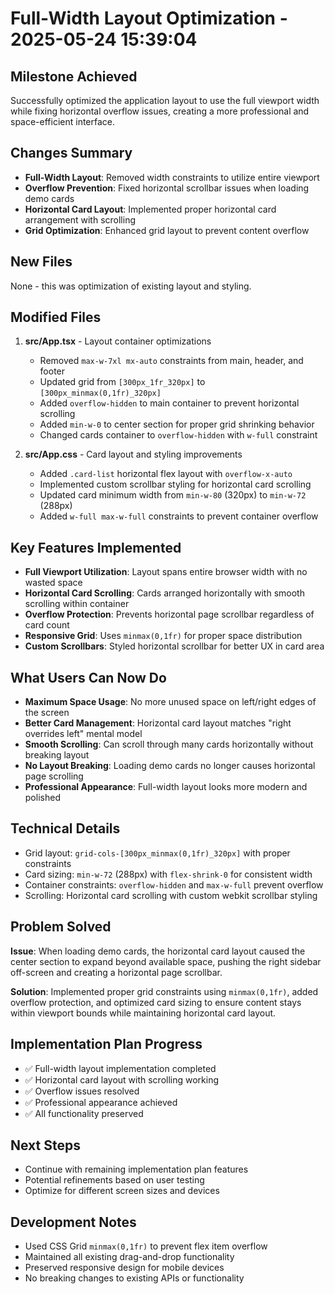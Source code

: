 # Full-Width Layout Optimization - 2025-05-24 15:39:04

## Milestone Achieved
Successfully optimized the application layout to use the full viewport width while fixing horizontal overflow issues, creating a more professional and space-efficient interface.

## Changes Summary
- **Full-Width Layout**: Removed width constraints to utilize entire viewport
- **Overflow Prevention**: Fixed horizontal scrollbar issues when loading demo cards
- **Horizontal Card Layout**: Implemented proper horizontal card arrangement with scrolling
- **Grid Optimization**: Enhanced grid layout to prevent content overflow

## New Files
None - this was optimization of existing layout and styling.

## Modified Files
1. **src/App.tsx** - Layout container optimizations
   - Removed `max-w-7xl mx-auto` constraints from main, header, and footer
   - Updated grid from `[300px_1fr_320px]` to `[300px_minmax(0,1fr)_320px]`
   - Added `overflow-hidden` to main container to prevent horizontal scrolling
   - Added `min-w-0` to center section for proper grid shrinking behavior
   - Changed cards container to `overflow-hidden` with `w-full` constraint

2. **src/App.css** - Card layout and styling improvements
   - Added `.card-list` horizontal flex layout with `overflow-x-auto`
   - Implemented custom scrollbar styling for horizontal card scrolling
   - Updated card minimum width from `min-w-80` (320px) to `min-w-72` (288px)
   - Added `w-full max-w-full` constraints to prevent container overflow

## Key Features Implemented
- **Full Viewport Utilization**: Layout spans entire browser width with no wasted space
- **Horizontal Card Scrolling**: Cards arranged horizontally with smooth scrolling within container
- **Overflow Protection**: Prevents horizontal page scrollbar regardless of card count
- **Responsive Grid**: Uses `minmax(0,1fr)` for proper space distribution
- **Custom Scrollbars**: Styled horizontal scrollbar for better UX in card area

## What Users Can Now Do
- **Maximum Space Usage**: No more unused space on left/right edges of the screen
- **Better Card Management**: Horizontal card layout matches "right overrides left" mental model
- **Smooth Scrolling**: Can scroll through many cards horizontally without breaking layout
- **No Layout Breaking**: Loading demo cards no longer causes horizontal page scrolling
- **Professional Appearance**: Full-width layout looks more modern and polished

## Technical Details
- Grid layout: `grid-cols-[300px_minmax(0,1fr)_320px]` with proper constraints
- Card sizing: `min-w-72` (288px) with `flex-shrink-0` for consistent width
- Container constraints: `overflow-hidden` and `max-w-full` prevent overflow
- Scrolling: Horizontal card scrolling with custom webkit scrollbar styling

## Problem Solved
**Issue**: When loading demo cards, the horizontal card layout caused the center section to expand beyond available space, pushing the right sidebar off-screen and creating a horizontal page scrollbar.

**Solution**: Implemented proper grid constraints using `minmax(0,1fr)`, added overflow protection, and optimized card sizing to ensure content stays within viewport bounds while maintaining horizontal card layout.

## Implementation Plan Progress
- ✅ Full-width layout implementation completed
- ✅ Horizontal card layout with scrolling working
- ✅ Overflow issues resolved
- ✅ Professional appearance achieved
- ✅ All functionality preserved

## Next Steps
- Continue with remaining implementation plan features
- Potential refinements based on user testing
- Optimize for different screen sizes and devices

## Development Notes
- Used CSS Grid `minmax(0,1fr)` to prevent flex item overflow
- Maintained all existing drag-and-drop functionality
- Preserved responsive design for mobile devices
- No breaking changes to existing APIs or functionality 